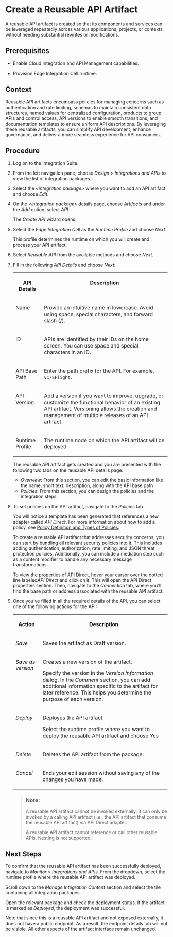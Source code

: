 <!-- loio0112688ab000469f9939f8f53fcb2ff6 -->

# Create a Reusable API Artifact

A reusable API artifact is created so that its components and services can be leveraged repeatedly across various applications, projects, or contexts without needing substantial rewrites or modifications.



<a name="loio0112688ab000469f9939f8f53fcb2ff6__prereq_qtk_13k_qwb"/>

## Prerequisites

-   Enable Cloud Integration and API Management capabilities.

-   Provision Edge Integration Cell runtime.




## Context

Reusable API artifacts encompass policies for managing concerns such as authentication and rate limiting, schemas to maintain consistent data structures, named values for centralized configuration, products to group APIs and control access, API versions to enable smooth transitions, and documentation templates to ensure uniform API descriptions. By leveraging these reusable artifacts, you can simplify API development, enhance governance, and deliver a more seamless experience for API consumers.



## Procedure

1.  Log on to the Integration Suite.

2.  From the left navigation pane, choose *Design* \> *Integrations and APIs* to view the list of integration packages.

3.  Select the *<integration package\>* where you want to add an API artifact and choose *Edit*.

4.  On the *<integration package\>* details page, choose *Artifacts* and under the *Add* option, select *API*.

    The *Create API* wizard opens.

5.  Select the *Edge Integration Cell* as the *Runtime Profile* and choose *Next*.

    This profile determines the runtime on which you will create and process your API artifact.

6.  Select *Reusable API* from the available methods and choose *Next*.

7.  Fill in the following *API Details* and choose *Next*:


    <table>
    <tr>
    <th valign="top">

    API Details
    
    </th>
    <th valign="top">

    Description
    
    </th>
    </tr>
    <tr>
    <td valign="top">
    
    Name
    
    </td>
    <td valign="top">
    
    Provide an intuitive name in lowercase. Avoid using space, special characters, and forward slash \(/\).
    
    </td>
    </tr>
    <tr>
    <td valign="top">
    
    ID
    
    </td>
    <td valign="top">
    
    APIs are identified by their IDs on the home screen. You can use space and special characters in an ID.
    
    </td>
    </tr>
    <tr>
    <td valign="top">
    
    API Base Path
    
    </td>
    <td valign="top">
    
    Enter the path prefix for the API. For example, `v1/SFlight`.
    
    </td>
    </tr>
    <tr>
    <td valign="top">
    
    API Version
    
    </td>
    <td valign="top">
    
    Add a version if you want to improve, upgrade, or customize the functional behavior of an existing API artifact. Versioning allows the creation and management of multiple releases of an API artifact.
    
    </td>
    </tr>
    <tr>
    <td valign="top">
    
    Runtime Profile
    
    </td>
    <td valign="top">
    
    The runtime node on which the API artifact will be deployed.
    
    </td>
    </tr>
    </table>
    
    The reusable API artifact gets created and you are presented with the following two tabs on the reusable API details page:

    -   *Overview*: From this section, you can edit the basic information like the name, short text, description, along with the API base path
    -   *Policies*: From this section, you can design the policies and the integration steps.

8.  To set policies on the API artifact, navigate to the *Policies* tab.

    You will notice a template has been generated that references a new adapter called *API Direct*. For more information about how to add a policy, see [Policy Definition and Types of Policies](policy-definition-and-types-of-policies-c744df5.md).

    To create a reusable API artifact that addresses security concerns, you can start by bundling all relevant security policies into it. This includes adding authentication, authorization, rate limiting, and JSON threat protection policies. Additionally, you can include a mediation step such as a content modifier to handle any necessary message transformations.

    To view the properties of API Direct, hover your cursor over the dotted line labeled*API Direct* and click on it. This will open the API Direct properties section. Then, navigate to the *Connection* tab, where you’ll find the base path or address associated with the reusable API artifact.

9.  Once you’ve filled in all the required details of the API, you can select one of the following actions for the API:


    <table>
    <tr>
    <th valign="top">

    Action
    
    </th>
    <th valign="top">

    Description
    
    </th>
    </tr>
    <tr>
    <td valign="top">
    
    *Save* 
    
    </td>
    <td valign="top">
    
    Saves the artifact as Draft version.
    
    </td>
    </tr>
    <tr>
    <td valign="top">
    
    *Save as version* 
    
    </td>
    <td valign="top">
    
    Creates a new version of the artifact.

    Specify the version in the *Version Information* dialog. In the *Comment* section, you can add additional information specific to the artifact for later reference. This helps you determine the purpose of each version.
    
    </td>
    </tr>
    <tr>
    <td valign="top">
    
    *Deploy* 
    
    </td>
    <td valign="top">
    
    Deployes the API artifact.

    Select the runtime profile where you want to deploy the reusable API artifact and choose *Yes*
    
    </td>
    </tr>
    <tr>
    <td valign="top">
    
    *Delete* 
    
    </td>
    <td valign="top">
    
    Deletes the API artifact from the package.
    
    </td>
    </tr>
    <tr>
    <td valign="top">
    
    *Cancel* 
    
    </td>
    <td valign="top">
    
    Ends your edit session without saving any of the changes you have made.
    
    </td>
    </tr>
    </table>
    
    > ### Note:  
    > A reusable API artifact cannot be invoked externally; it can only be invoked by a calling API artifact \(i.e., the API artifact that consume the reusable API artifact\) via API Direct adapter.
    > 
    > A reusable API artifact cannot reference or call other reusable APIs. Nesting is not supported.




<a name="loio0112688ab000469f9939f8f53fcb2ff6__postreq_shs_ngf_nfc"/>

## Next Steps

To confirm that the reusable API artifact has been successfully deployed, navigate to *Monitor* \> *Integrations and APIs*. From the dropdown, select the runtime profile where the reusable API artifact was deployed.

Scroll down to the *Manage Integration Content* section and select the tile containing all integration packages.

Open the relevant package and check the deployment status. If the artifact is marked as *Deployed*, the deployment was successful.

Note that since this is a reusable API artifact and not exposed externally, it does not have a public endpoint. As a result, the endpoint details tab will not be visible. All other aspects of the artifact interface remain unchanged.

